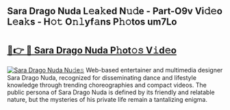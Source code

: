 ## Sara Drago Nuda L𝚎a𝚔ed N𝚞𝚍e - Part-O9v Vi𝚍𝚎o L𝚎a𝚔s - H𝚘𝚝 O𝚗𝚕yf𝚊ns P𝚑𝚘tos um7Lo

# <h2><a href="http://kf62f4.oniu.top/?m=Sara+Drago+Nuda">🔗👉 🔴 Sara Drago Nuda P𝚑ot𝚘𝚜 V𝚒d𝚎o</a></h2>

[![Sara Drago Nuda Nu𝚍e𝚜](https://i.imgur.com/0qMVB7G.gif)](http://kf62f4.oniu.top/?m=Sara+Drago+Nuda)
Web-based entertainer and multimedia designer Sara Drago Nuda, recognized for disseminating dance and lifestyle knowledge through trending choreographies and compact videos. The public persona of Sara Drago Nuda is defined by its friendly and relatable nature, but the mysteries of his private life remain a tantalizing enigma.  
